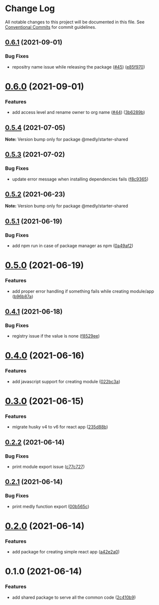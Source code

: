 # Change Log

All notable changes to this project will be documented in this file.
See [Conventional Commits](https://conventionalcommits.org) for commit guidelines.

## [0.6.1](https://github.com/medly/starter/compare/@medly/starter-shared@0.6.0...@medly/starter-shared@0.6.1) (2021-09-01)


### Bug Fixes

* repositry name issue while releasing the package ([#45](https://github.com/medly/starter/issues/45)) ([e85f970](https://github.com/medly/starter/commit/e85f970032791fcd599ec7af58cb6930a85b777b))





# [0.6.0](https://github.com/medly/starter/compare/@medly/starter-shared@0.5.4...@medly/starter-shared@0.6.0) (2021-09-01)


### Features

* add access level and rename owner to org name ([#44](https://github.com/medly/starter/issues/44)) ([3b6289b](https://github.com/medly/starter/commit/3b6289be18942c1197c6f16fc803ef3ae06b0441))





## [0.5.4](https://github.com/medly/starter/compare/@medly/starter-shared@0.5.3...@medly/starter-shared@0.5.4) (2021-07-05)

**Note:** Version bump only for package @medly/starter-shared





## [0.5.3](https://github.com/medly/starter/compare/@medly/starter-shared@0.5.2...@medly/starter-shared@0.5.3) (2021-07-02)


### Bug Fixes

* update error message when installing dependencies fails ([f8c9365](https://github.com/medly/starter/commit/f8c9365386b522386f2f3a891631714952ca9824))





## [0.5.2](https://github.com/medly/starter/compare/@medly/starter-shared@0.5.1...@medly/starter-shared@0.5.2) (2021-06-23)

**Note:** Version bump only for package @medly/starter-shared





## [0.5.1](https://github.com/medly/starter/compare/@medly/starter-shared@0.5.0...@medly/starter-shared@0.5.1) (2021-06-19)


### Bug Fixes

* add npm run in case of package manager as npm ([0a49af2](https://github.com/medly/starter/commit/0a49af28d30861eef02df4e4c0c5b927f2852ec0))





# [0.5.0](https://github.com/medly/starter/compare/@medly/starter-shared@0.4.1...@medly/starter-shared@0.5.0) (2021-06-19)


### Features

* add proper error handling if something fails while creating module/app ([b96b87a](https://github.com/medly/starter/commit/b96b87aa3eb0537601ecb11974833939f1ddad6e))





## [0.4.1](https://github.com/medly/starter/compare/@medly/starter-shared@0.4.0...@medly/starter-shared@0.4.1) (2021-06-18)


### Bug Fixes

* registry issue if the value is none ([f8529ee](https://github.com/medly/starter/commit/f8529ee52d60fb31dc75fd8f8034af785be347bf))





# [0.4.0](https://github.com/medly/starter/compare/@medly/starter-shared@0.3.0...@medly/starter-shared@0.4.0) (2021-06-16)


### Features

* add javascript support for creating module ([022bc3a](https://github.com/medly/starter/commit/022bc3a0e6650d58c88bde417296aaad21e74faa))





# [0.3.0](https://github.com/medly/starter/compare/@medly/starter-shared@0.2.2...@medly/starter-shared@0.3.0) (2021-06-15)


### Features

* migrate husky v4 to v6 for react app ([235d88b](https://github.com/medly/starter/commit/235d88b89d2d71d64d349f5135bb5deb025014fa))





## [0.2.2](https://github.com/medly/starter/compare/@medly/starter-shared@0.2.1...@medly/starter-shared@0.2.2) (2021-06-14)


### Bug Fixes

* print module export issue ([c77c727](https://github.com/medly/starter/commit/c77c727878a810e7045803662d220ff666ca0dfb))





## [0.2.1](https://github.com/medly/starter/compare/@medly/starter-shared@0.2.0...@medly/starter-shared@0.2.1) (2021-06-14)


### Bug Fixes

* print medly function export ([00b565c](https://github.com/medly/starter/commit/00b565cecde77535bee68e275d4ebaf693b33494))





# [0.2.0](https://github.com/medly/starter/compare/@medly/starter-shared@0.1.0...@medly/starter-shared@0.2.0) (2021-06-14)


### Features

* add package for creating simple react app ([a42e2a0](https://github.com/medly/starter/commit/a42e2a07a81ebb0f57618022ef915034b08f0a73))





# 0.1.0 (2021-06-14)


### Features

* add shared package to serve all the common code ([2c410b9](https://github.com/medly/starter/commit/2c410b9cb07e4c51b16d26fbf407fac662651f2c))

